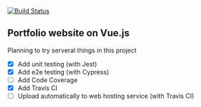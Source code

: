 [![Build Status](https://travis-ci.org/jaakkouu/portfolio-vue.svg?branch=master)](https://travis-ci.org/jaakkouu/portfolio-vue)

## Portfolio website on Vue.js

Planning to try serveral things in this project

- [x] Add unit testing (with Jest)
- [x] Add e2e testing (with Cypress)
- [ ] Add Code Coverage
- [x] Add Travis CI
- [ ] Upload automatically to web hosting service (with Travis CI)
